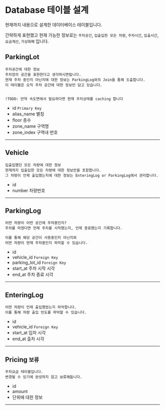 # Database 테이블 설계

현재까지 내용으로 설계한 데이터베이스 테이블입니다.

간략하게 표현했고 현재 가능한 정보로는 `주차공간`, `입출입한 모든 차량`, `주차시간`, `입출시간`, `요금계산`, `가상화폐` 입니다.

## ParkingLot

```text
주차공간에 대한 정보
주차장의 공간을 표현한다고 생각하시면됩니다.
현재 주차 중인지 아닌지에 대한 정보는 ParkingLog와의 Join을 통해 도출합니다.
이 테이블은 오직 주차 공간에 대한 정보만 담고 있습니다.


!TODO: 만약 속도면에서 필요하다면 현재 주차상태를 caching 합니다
```

- id            `Primary Key`
- alias_name    별칭
- floor         층수
- zone_name     구역명
- zone_index    구역내 번호

---

## Vehicle

```text
입출입했던 모든 차량에 대한 정보
현재까지 입출입한 모든 차량에 대한 정보만을 포함합니다.
그 차량이 언제 출입했는지에 대한 정보는 EnteringLog or ParkingLog에서 관리합니다.
```

- id
- number        차량번호

---

## ParkingLog

```text
어떤 차량이 어떤 공간에 주차중인지?
주차를 마쳤다면 언제 주차를 시작했는지, 언제 종료했는지 기록합니다.

이를 통해 해당 공간이 사용중인지 아닌지와
어떤 차량이 현재 주차중인지 파악할 수 있습니다.
```

- id
- vehicle_id            `Foreign Key`
- parking_lot_id        `Foreign Key`
- start_at              주차 시작 시각
- end_at                주차 종료 시각

---

## EnteringLog

```text
어떤 차량이 언제 출입했었는지 파악합니다.
이를 통해 차량 출입 빈도를 파악할 수 있습니다.
```

- id
- vehicle_id    `Foreign Key`
- start_at      입차 시각
- end_at        출차 시각

---

## Pricing `보류`

```text
주차요금 테이블입니다.
변경될 수 있기에 완성하지 않고 보류해둡니다.
```

- id
- amount
- 단위에 대한 정보

---
